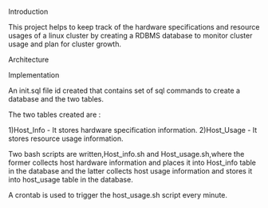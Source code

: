 Introduction

This project helps to keep track of the hardware specifications and resource usages of a linux cluster 
by creating a RDBMS database to monitor cluster usage and plan for cluster growth.


Architecture




Implementation

An init.sql file id created that contains set of sql commands to create a database and the two tables.

The two tables created are :

1)Host_Info  - It stores hardware specification information.
2)Host_Usage - It stores resource usage information.



Two bash scripts are written,Host_info.sh and Host_usage.sh,where the former collects host hardware information and 
places it into Host_info table in the database and the latter collects host usage information 
and stores it into host_usage table in the database.

A crontab is used to trigger the host_usage.sh script every minute.
